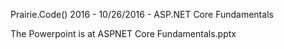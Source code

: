 Prairie.Code() 2016 - 10/26/2016 - ASP.NET Core Fundamentals

The Powerpoint is at ASPNET Core Fundamentals.pptx
